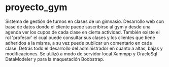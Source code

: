 # proyecto_gym
 Sistema de gestión de turnos en clases de un gimnasio. Desarrollo web con base de datos donde el cliente puede suscribirse al gym y desde una agenda ver los cupos de cada clase en cierta actividad. También existe el rol 'profesor' el cual puede consultar sus clases y los clientes que tiene adheridos a la misma, a su vez puede publicar un comentario en cada clase. Detrás todo el desarrollo del administrador en cuanto a altas, bajas y modificaciones. Se utilizó a modo de servidor local Xammpp y OracleSql DataModeler y para la maquetación Boobstrap.
